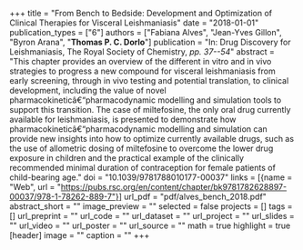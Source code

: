 +++
title = "From Bench to Bedside: Development and Optimization of Clinical Therapies for Visceral Leishmaniasis"
date = "2018-01-01"
publication_types = ["6"]
authors = ["Fabiana Alves", "Jean-Yves Gillon", "Byron Arana", "**Thomas P. C. Dorlo**"]
publication = "In: Drug Discovery for Leishmaniasis, The Royal Society of Chemistry, _pp. 37--54_"
abstract = "This chapter provides an overview of the different in vitro and in vivo strategies to progress a new compound for visceral leishmaniasis from early screening, through in vivo testing and potential translation, to clinical development, including the value of novel pharmacokineticâ€“pharmacodynamic modelling and simulation tools to support this transition. The case of miltefosine, the only oral drug currently available for leishmaniasis, is presented to demonstrate how pharmacokineticâ€“pharmacodynamic modelling and simulation can provide new insights into how to optimize currently available drugs, such as the use of allometric dosing of miltefosine to overcome the lower drug exposure in children and the practical example of the clinically recommended minimal duration of contraception for female patients of child-bearing age."
doi = "10.1039/9781788010177-00037"
links = [{name = "Web", url = "https://pubs.rsc.org/en/content/chapter/bk9781782628897-00037/978-1-78262-889-7"}]
url_pdf = "pdf/alves_bench_2018.pdf"
abstract_short = ""
image_preview = ""
selected = false
projects = []
tags = []
url_preprint = ""
url_code = ""
url_dataset = ""
url_project = ""
url_slides = ""
url_video = ""
url_poster = ""
url_source = ""
math = true
highlight = true
[header]
image = ""
caption = ""
+++
